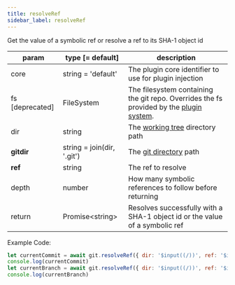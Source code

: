 ```yaml
---
title: resolveRef
sidebar_label: resolveRef
---
```


Get the value of a symbolic ref or resolve a ref to its SHA-1 object id

| param           | type [= default]           | description                                                                                               |
| --------------- | -------------------------- | --------------------------------------------------------------------------------------------------------- |
| core            | string = 'default'         | The plugin core identifier to use for plugin injection                                                    |
| fs [deprecated] | FileSystem                 | The filesystem containing the git repo. Overrides the fs provided by the [plugin system](./plugin_fs.md). |
| dir             | string                     | The [working tree](dir-vs-gitdir.md) directory path                                                       |
| **gitdir**      | string = join(dir, '.git') | The [git directory](dir-vs-gitdir.md) path                                                                |
| **ref**         | string                     | The ref to resolve                                                                                        |
| depth           | number                     | How many symbolic references to follow before returning                                                   |
| return          | Promise\<string\>          | Resolves successfully with a SHA-1 object id or the value of a symbolic ref                               |

Example Code:

```js live
let currentCommit = await git.resolveRef({ dir: '$input((/))', ref: '$input((HEAD))' })
console.log(currentCommit)
let currentBranch = await git.resolveRef({ dir: '$input((/))', ref: '$input((HEAD))', depth: $input((2)) })
console.log(currentBranch)
```

<script>
(function rewriteEditLink() {
  const el = document.querySelector('a.edit-page-link.button');
  if (el) {
    el.href = 'https://github.com/isomorphic-git/isomorphic-git/edit/master/src/commands/resolveRef.js';
  }
})();
</script>